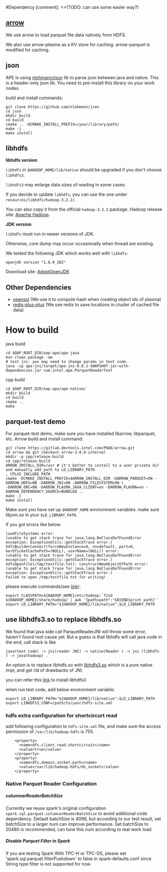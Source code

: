 #Dependency
[comment]: <>(TODO: can use some easier way?)

## [arrow](https://gitlab.devtools.intel.com/POAE/arrow/-/tree/arrow-3.0.0-internal)
We use arrow to load parquet file data natively from HDFS.

We also use arrow-plasma as a KV store for caching. arrow-parquet is modified for caching.

## json

APE is using [nlohmann/json](https://github.com/nlohmann/json) lib to parse json between java and native. This is a
 header-only json lib. You need to pre-install this library on your work nodes.
 
 build and install commands:
 ```
git clone https://github.com/nlohmann/json
cd json
mkdir build
cd build
cmake .. -DCMAKE_INSTALL_PREFIX=/your/library/path/
make -j
make install
```

## libhdfs

**libhdfs version**

`libhdfs` in `$HADOOP_HOME/lib/native` should be upgraded if you don't choose `libhdfs3`.

`libhdfs3` may enlarge data sizes of reading in some cases.

If you decide to update `libhdfs`, you can use the one under `resources/libhdfs/hadoop-3.2.2/`.

You can also copy it from the official `hadoop-3.2.2` package.
Hadoop release site: [Apache Hadoop](https://hadoop.apache.org/releases.html).


**JDK version**

`libhdfs` must run in newer versions of JDK.

Otherwise, core dump may occur occasionally when thread are existing.

We tested the following JDK which works well with `libhdfs`:

```
openjdk version "1.8.0_282"
```
Download site: [AdoptOpenJDK](https://adoptopenjdk.net/releases.html?variant=openjdk8&jvmVariant=openj9)

## Other Dependencies
* [openssl](https://www.openssl.org/) (We use it to compute hash when creating object ids of plasma)
* [redis-plus-plus](https://github.com/sewenew/redis-plus-plus) (We use redis to save locations in cluster of cached file data)

# How to build

java build
```
cd $OAP_ROOT_DIR/oap-ape/ape-java
mvn clean package -am
# test jni: you may need to change params in test code.
java -cp ape-jni/target/ape-jni-0.0.1-SNAPSHOT-jar-with-dependencies.jar com.intel.ape.ParquetReaderTest
```

cpp build
```
cd $OAP_ROOT_DIR/oap-ape/ape-native/
mkdir build
cd build
cmake ..
make
```
## parquet-test demo
For parquet-test demo, make sure you have installed libarrow, libparquet, etc. Arrow build and install command:
```
git clone https://gitlab.devtools.intel.com/POAE/arrow.git
cd arrow && git checkout arrow-3.0.0-internal
mkdir -p cpp/release-build
cd cpp/release-build
ARROW_INSTALL_DIR=/usr # it's better to install to a user private dir and manually add path to LD_LIBRARY_PATH
, CPLUS_INCLUDE_PATH
cmake -DCMAKE_INSTALL_PREFIX=$ARROW_INSTALL_DIR -DARROW_PARQUET=ON -DARROW_HDFS=ON -DARROW_JNI=ON -DARROW_FILESYSTEM=ON \
-DARROW_ORC=ON -DARROW_PLASMA_JAVA_CLIENT=on -DARROW_PLASMA=on -DARROW_DEPENDENCY_SOURCE=BUNDLED ..
make -j 
make install
```

Make sure you have set up `$HADOOP_HOME` environment
 variables. make sure libjvm.so in your `$LD_LIBRARY_PATH`.  
 
 If you got errors like below
 ```
loadFileSystems error:
(unable to get stack trace for java.lang.NoClassDefFoundError exception: ExceptionUtils::getStackTrace error.)
hdfsBuilderConnect(forceNewInstance=0, nn=default, port=0, kerbTicketCachePath=(NULL), userName=(NULL)) error:
(unable to get stack trace for java.lang.NoClassDefFoundError exception: ExceptionUtils::getStackTrace error.)
hdfsOpenFile(/tmp/testfile.txt): constructNewObjectOfPath error:
(unable to get stack trace for java.lang.NoClassDefFoundError exception: ExceptionUtils::getStackTrace error.)
Failed to open /tmp/testfile.txt for writing!
```
please execute commands(see [link](https://stackoverflow.com/questions/21064140/hadoop-c-hdfs-test-running-exception)):
```
export CLASSPATH=${HADOOP_HOME}/etc/hadoop:`find ${HADOOP_HOME}/share/hadoop/ | awk '{path=path":"$0}END{print path}'`
export LD_LIBRARY_PATH="${HADOOP_HOME}/lib/native":$LD_LIBRARY_PATH
```
## use libhdfs3.so to replace libhdfs.so
We found that java side call ParquetReaderJNI will throw some error, haven't found root cause yet. But a guess is that libhdfs will call java code in the end, call stack is like 
 ``` 
 java(test code) -> jni(reader JNI) -> native(Reader ) -> jni (libhdfs ) -> java(hadoop) .
``` 

An option is to replace libhdfs.so with [libhdfs3.so](https://github.com/erikmuttersbach/libhdfs3) which is a pure native impl, and get rid of drawbacks of JNI.
 
you can refer this [link](https://github.com/Intel-bigdata/OAP/blob/master/oap-data-source/arrow/README.md#use-libhdfs3-library-for-better-performanceoptional) to install libhdfs3

when run test code, add below environment variable:
```
export LD_LIBRARY_PATH="${HADOOP_HOME}/lib/native":$LD_LIBRARY_PATH
export LIBHDFS3_CONF=/path/to/your/hdfs-site.xml
```

### hdfs extra configuration for shortcircurt read
add following configuration to `hdfs-site.xml` file, and make sure the access permission of `/var/lib/hadoop-hdfs` is 755.
```
    <property>
      <name>dfs.client.read.shortcircuit</name>
      <value>true</value>
    </property>
    <property>
      <name>dfs.domain.socket.path</name>
      <value>/var/lib/hadoop-hdfs/dn_socket</value>
    </property>
```

### Native Parquet Reader Configuration
##### columnarReaderBatchSize
Currently we reuse spark's original configuration ```spark.sql.parquet.columnarReaderBatchSize``` to avoid additional code dependency.
Default batchSize is 4096, but according to our test result, set batchSize to a larger num can improve performance.
Set batchSize to 20480 is recommended, can tune this num according to real work load.

##### Disable Parquet Filter in Spark
If you are testing Spark With TPC-H or TPC-DS, please set 'spark.sql.parquet.filterPushdown' to false in spark-defaults.conf since String type filter is not supported for now. 
